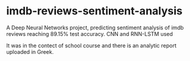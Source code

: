 # imdb-reviews-sentiment-analysis
A Deep Neural Networks project, predicting sentiment analysis of imdb reviews reaching 89.15% test accuracy. CNN and RNN-LSTM used

It was in the contect of school course and there is an analytic report uploaded in Greek.
